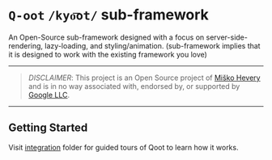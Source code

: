 # `Q-oot` `/kyo͞ot/` sub-framework

An Open-Source sub-framework designed with a focus on server-side-rendering, lazy-loading, and styling/animation. (sub-framework implies that it is designed to work with the existing framework you love)

---

> _DISCLAIMER_: This project is an Open Source project of [Miško Hevery](https://github.com/mhevery) and is in no way associated with, endorsed by, or supported by [Google LLC](https://about.google).

---

## Getting Started

Visit [integration](./integration) folder for guided tours of Qoot to learn how it works.
